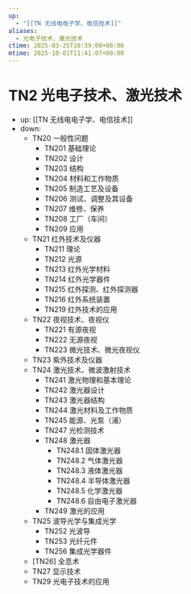```yaml
---
up:
  - "[[TN 无线电电子学、电信技术]]"
aliases:
  - 光电子技术、激光技术
ctime: 2025-03-25T10:39:08+08:00
mtime: 2025-10-01T11:41:07+08:00
---
```


# TN2 光电子技术、激光技术

- up: [[TN 无线电电子学、电信技术]]
- down:	
	- TN20 一般性问题
		- TN201 基础理论
		- TN202 设计
		- TN203 结构
		- TN204 材料和工作物质
		- TN205 制造工艺及设备
		- TN206 测试、调整及其设备
		- TN207 维修、保养
		- TN208 工厂（车间）
		- TN209 应用
	- TN21 红外技术及仪器
		- TN211 理论
		- TN212 光源
		- TN213 红外光学材料
		- TN214 红外光学器件
		- TN215 红外探测、红外探测器
		- TN216 红外系统装置
		- TN219 红外技术的应用
	- TN22 夜视技术、夜视仪
		- TN221 有源夜视
		- TN222 无源夜视
		- TN223 微光技术、微光夜视仪
	- TN23 紫外技术及仪器
	- TN24 激光技术、微波激射技术
		- TN241 激光物理和基本理论
		- TN242 激光器设计
		- TN243 激光器结构
		- TN244 激光材料及工作物质
		- TN245 能源、光泵（浦）
		- TN247 光检测技术
		- TN248 激光器
			- TN248.1 固体激光器
			- TN248.2 气体激光器
			- TN248.3 液体激光器
			- TN248.4 半导体激光器
			- TN248.5 化学激光器
			- TN248.6 自由电子激光器
		- TN249 激光的应用
	- TN25 波导光学与集成光学
		- TN252 光波导
		- TN253 光纤元件
		- TN256 集成光学器件
	- [TN26] 全息术
	- TN27 显示技术
	- TN29 光电子技术的应用
		
